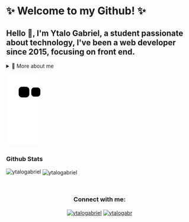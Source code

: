 # ✨ Welcome to my Github! ✨
## Hello 👋, I'm Ytalo Gabriel, a student passionate about technology, I've been a web developer since 2015, focusing on front end.

<details>
  <summary>👦 More about me</summary>

- ❤ I'm in love with **React**

- 🎶 I love programming listening to music, specially **Electronic** and **Forró**

- 📚 I'm currently learning **TypeScript, Next.js and Node.js**

- 👨‍🏫 I'm currently studying Information Systems at Instituto Federal de Alagoas (IFAL)

- 💬 Ask me about **everything**! I love to talk about the world

- 📫 Reach me out at **ytalogabr@gmail.com**

</details>

![Snake animation](https://github.com/ytalogabriel/YtaloGabriel/blob/output/github-contribution-grid-snake.svg)

### Github Stats
<p><img align="left" src="https://github-readme-stats.vercel.app/api/top-langs?username=ytalogabriel&show_icons=true&theme=dracula&layout=compact" alt="ytalogabriel" /></p>
<p>&nbsp;<img align="center" src="https://github-readme-stats.vercel.app/api?username=ytalogabriel&show_icons=true&theme=dracula&locale=en" alt="ytalogabriel" /></p>

<br>

<h3 align="center">Connect with me:</h3>
<p align="center">
<a href="https://linkedin.com/in/ytalogabriel" target="blank"><img align="center" src="https://raw.githubusercontent.com/rahuldkjain/github-profile-readme-generator/master/src/images/icons/Social/linked-in-alt.svg" alt="ytalogabriel" height="30" width="40" /></a>
<a href="https://instagram.com/ytalogabr" target="blank"><img align="center" src="https://raw.githubusercontent.com/rahuldkjain/github-profile-readme-generator/master/src/images/icons/Social/instagram.svg" alt="ytalogabr" height="30" width="40" /></a>
</p>

